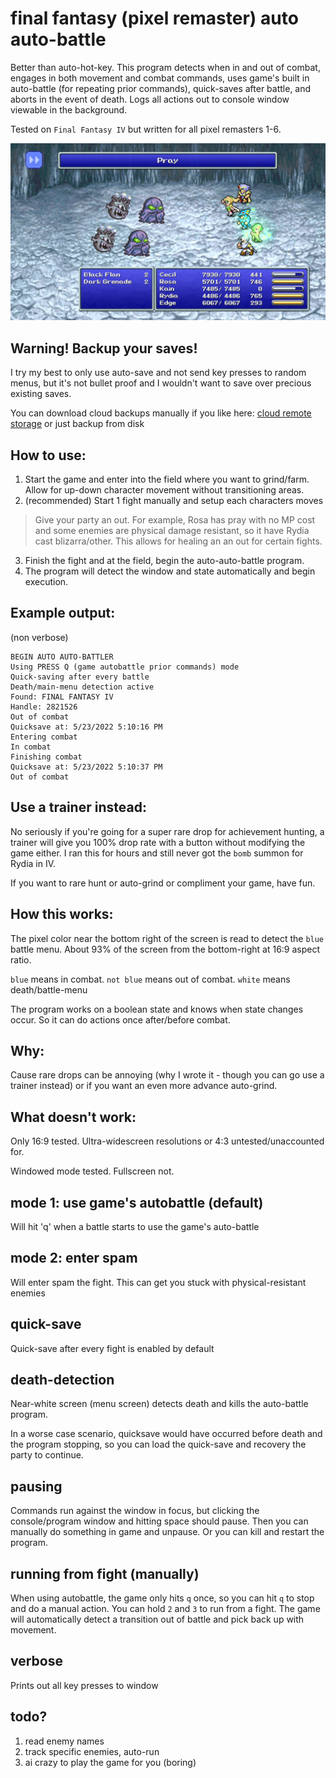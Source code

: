 # final fantasy (pixel remaster) auto auto-battle

Better than auto-hot-key. This program detects when in and out of combat, engages in both movement and combat commands, uses game's built in auto-battle (for repeating prior commands), quick-saves after battle, and aborts in the event of death. Logs all actions out to console window viewable in the background.

Tested on `Final Fantasy IV` but written for all pixel remasters 1-6.

![](.img/readme1.jpg)

## Warning! Backup your saves!

I try my best to only use auto-save and not send key presses to random menus, but it's not bullet proof and I wouldn't want to save over precious existing saves.

You can download cloud backups manually if you like here: [cloud remote storage](https://store.steampowered.com/account/remotestorage) or just backup from disk

## How to use:

1.  Start the game and enter into the field where you want to grind/farm. Allow for up-down character movement without transitioning areas. 
1. (recommended) Start 1 fight manually and setup each characters moves

> Give your party an out. For example, Rosa has pray with no MP cost and some enemies are physical damage resistant, so it have Rydia cast blizarra/other. This allows for healing an an out for certain fights.

3. Finish the fight and at the field, begin the auto-auto-battle program.
3. The program will detect the window and state automatically and begin execution.

## Example output:

(non verbose)
```
BEGIN AUTO AUTO-BATTLER
Using PRESS Q (game autobattle prior commands) mode
Quick-saving after every battle
Death/main-menu detection active
Found: FINAL FANTASY IV
Handle: 2821526
Out of combat
Quicksave at: 5/23/2022 5:10:16 PM
Entering combat
In combat
Finishing combat
Quicksave at: 5/23/2022 5:10:37 PM
Out of combat
```

## Use a trainer instead:

No seriously if you're going for a super rare drop for achievement hunting, a trainer will give you 100% drop rate with a button without modifying the game either. I ran this for hours and still never got the `bomb` summon for Rydia in IV. 

If you want to rare hunt or auto-grind or compliment your game, have fun.

## How this works:

The pixel color near the bottom right of the screen is read to detect the `blue` battle menu. About 93% of the screen from the bottom-right at 16:9 aspect ratio.

`blue` means in combat. `not blue` means out of combat. `white` means death/battle-menu

The program works on a boolean state and knows when state changes occur. So it can do actions once after/before combat.

## Why:

Cause rare drops can be annoying (why I wrote it - though you can go use a trainer instead) or if you want an even more advance auto-grind.

## What doesn't work:

Only 16:9 tested. Ultra-widescreen resolutions or 4:3 untested/unaccounted for.

Windowed mode tested. Fullscreen not. 

## mode 1: use game's autobattle (default)

Will hit 'q' when a battle starts to use the game's auto-battle

## mode 2: enter spam

Will enter spam the fight. This can get you stuck with physical-resistant enemies

## quick-save

Quick-save after every fight is enabled by default

## death-detection

Near-white screen (menu screen) detects death and kills the auto-battle program. 

In a worse case scenario, quicksave would have occurred before death and the program stopping, so you can load the quick-save and recovery the party to continue.

## pausing

Commands run against the window in focus, but clicking the console/program window and hitting space should pause. Then you can manually do something in game and unpause. Or you can kill and restart the program.

## running from fight (manually)

When using autobattle, the game only hits `q` once, so you can hit `q` to stop and do a manual action. You can hold `2` and `3` to run from a fight. The game will automatically detect a transition out of battle and pick back up with movement. 

## verbose

Prints out all key presses to window

## todo?

1. read enemy names
2. track specific enemies, auto-run 
3. ai crazy to play the game for you (boring)